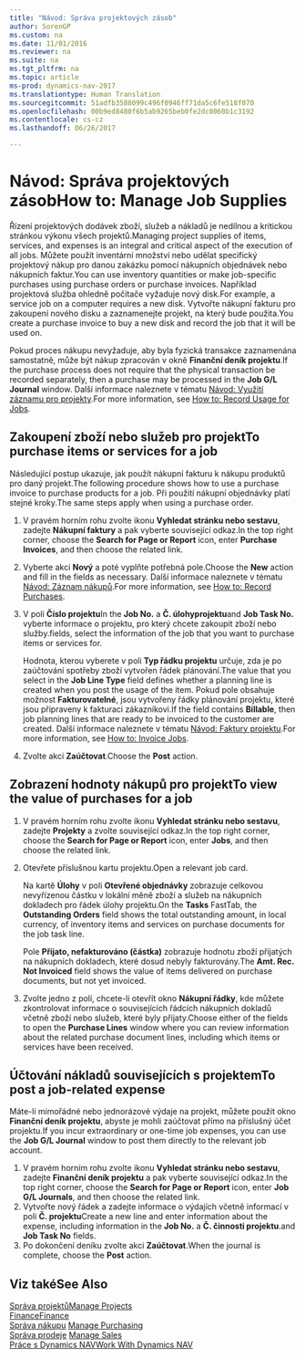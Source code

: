 ```yaml
---
title: "Návod: Správa projektových zásob"
author: SorenGP
ms.custom: na
ms.date: 11/01/2016
ms.reviewer: na
ms.suite: na
ms.tgt_pltfrm: na
ms.topic: article
ms-prod: dynamics-nav-2017
ms.translationtype: Human Translation
ms.sourcegitcommit: 51adfb3588099c496f0946ff71da5c6fe518f070
ms.openlocfilehash: 00b9ed8480f6b5ab9265beb0fe2dc0060b1c3192
ms.contentlocale: cs-cz
ms.lasthandoff: 06/26/2017

---
```


# <a name="how-to-manage-job-supplies"></a><span data-ttu-id="b740a-102">Návod: Správa projektových zásob</span><span class="sxs-lookup"><span data-stu-id="b740a-102">How to: Manage Job Supplies</span></span>
<span data-ttu-id="b740a-103">Řízení projektových dodávek zboží, služeb a nákladů je nedílnou a kritickou stránkou výkonu všech projektů.</span><span class="sxs-lookup"><span data-stu-id="b740a-103">Managing project supplies of items, services, and expenses is an integral and critical aspect of the execution of all jobs.</span></span> <span data-ttu-id="b740a-104">Můžete použít inventární množství nebo udělat specifický projektový nákup pro danou zakázku pomocí nákupních objednávek nebo nákupních faktur.</span><span class="sxs-lookup"><span data-stu-id="b740a-104">You can use inventory quantities or make job-specific purchases using purchase orders or purchase invoices.</span></span> <span data-ttu-id="b740a-105">Například projektová služba ohledně počítače vyžaduje nový disk.</span><span class="sxs-lookup"><span data-stu-id="b740a-105">For example, a service job on a computer requires a new disk.</span></span> <span data-ttu-id="b740a-106">Vytvořte nákupní fakturu pro zakoupení nového disku a zaznamenejte projekt, na který bude použita.</span><span class="sxs-lookup"><span data-stu-id="b740a-106">You create a purchase invoice to buy a new disk and record the job that it will be used on.</span></span>

<span data-ttu-id="b740a-107">Pokud proces nákupu nevyžaduje, aby byla fyzická transakce zaznamenána samostatně, může být nákup zpracován v okně **Finanční deník projektu**.</span><span class="sxs-lookup"><span data-stu-id="b740a-107">If the purchase process does not require that the physical transaction be recorded separately, then a purchase may be processed in the **Job G/L Journal** window.</span></span> <span data-ttu-id="b740a-108">Další informace naleznete v tématu [Návod: Využití záznamu pro projekty](projects-how-record-job-usage.md).</span><span class="sxs-lookup"><span data-stu-id="b740a-108">For more information, see [How to: Record Usage for Jobs](projects-how-record-job-usage.md).</span></span>

## <a name="to-purchase-items-or-services-for-a-job"></a><span data-ttu-id="b740a-109">Zakoupení zboží nebo služeb pro projekt</span><span class="sxs-lookup"><span data-stu-id="b740a-109">To purchase items or services for a job</span></span>
<span data-ttu-id="b740a-110">Následující postup ukazuje, jak použít nákupní fakturu k nákupu produktů pro daný projekt.</span><span class="sxs-lookup"><span data-stu-id="b740a-110">The following procedure shows how to use a purchase invoice to purchase products for a job.</span></span> <span data-ttu-id="b740a-111">Při použití nákupní objednávky platí stejné kroky.</span><span class="sxs-lookup"><span data-stu-id="b740a-111">The same steps apply when using a purchase order.</span></span>  

1. <span data-ttu-id="b740a-112">V pravém horním rohu zvolte ikonu **Vyhledat stránku nebo sestavu**, zadejte **Nákupní faktury** a pak vyberte související odkaz.</span><span class="sxs-lookup"><span data-stu-id="b740a-112">In the top right corner, choose the **Search for Page or Report** icon, enter **Purchase Invoices**, and then choose the related link.</span></span>  
2. <span data-ttu-id="b740a-113">Vyberte akci **Nový** a poté vyplňte potřebná pole.</span><span class="sxs-lookup"><span data-stu-id="b740a-113">Choose the **New** action and fill in the fields as necessary.</span></span> <span data-ttu-id="b740a-114">Další informace naleznete v tématu [Návod: Záznam nákupů](purchasing-how-record-purchases.md).</span><span class="sxs-lookup"><span data-stu-id="b740a-114">For more information, see [How to: Record Purchases](purchasing-how-record-purchases.md).</span></span>
3. <span data-ttu-id="b740a-115">V poli **Číslo projektu**</span><span class="sxs-lookup"><span data-stu-id="b740a-115">In the **Job No.**</span></span> <span data-ttu-id="b740a-116">a **Č. úlohyprojektu**</span><span class="sxs-lookup"><span data-stu-id="b740a-116">and **Job Task No.**</span></span> <span data-ttu-id="b740a-117">vyberte informace o projektu, pro který chcete zakoupit zboží nebo služby.</span><span class="sxs-lookup"><span data-stu-id="b740a-117">fields, select the information of the job that you want to purchase items or services for.</span></span>  

    <span data-ttu-id="b740a-118">Hodnota, kterou vyberete v poli **Typ řádku projektu** určuje, zda je po zaúčtování spotřeby zboží vytvořen řádek plánování.</span><span class="sxs-lookup"><span data-stu-id="b740a-118">The value that you select in the **Job Line Type** field defines whether a planning line is created when you post the usage of the item.</span></span> <span data-ttu-id="b740a-119">Pokud pole obsahuje možnost **Fakturovatelné**, jsou vytvořeny řádky plánování projektu, které jsou připraveny k fakturaci zákazníkovi.</span><span class="sxs-lookup"><span data-stu-id="b740a-119">If the field contains **Billable**, then job planning lines that are ready to be invoiced to the customer are created.</span></span> <span data-ttu-id="b740a-120">Další informace naleznete v tématu [Návod: Faktury projektu](projects-how-invoice-jobs.md).</span><span class="sxs-lookup"><span data-stu-id="b740a-120">For more information, see [How to: Invoice Jobs](projects-how-invoice-jobs.md).</span></span>

4. <span data-ttu-id="b740a-121">Zvolte akci **Zaúčtovat**.</span><span class="sxs-lookup"><span data-stu-id="b740a-121">Choose the **Post** action.</span></span>

## <a name="to-view-the-value-of-purchases-for-a-job"></a><span data-ttu-id="b740a-122">Zobrazení hodnoty nákupů pro projekt</span><span class="sxs-lookup"><span data-stu-id="b740a-122">To view the value of purchases for a job</span></span>  

1. <span data-ttu-id="b740a-123">V pravém horním rohu zvolte ikonu **Vyhledat stránku nebo sestavu**, zadejte **Projekty** a zvolte související odkaz.</span><span class="sxs-lookup"><span data-stu-id="b740a-123">In the top right corner, choose the **Search for Page or Report** icon, enter **Jobs**, and then choose the related link.</span></span>
2. <span data-ttu-id="b740a-124">Otevřete příslušnou kartu projektu.</span><span class="sxs-lookup"><span data-stu-id="b740a-124">Open a relevant job card.</span></span>

    <span data-ttu-id="b740a-125">Na kartě **Úlohy** v poli **Otevřené objednávky** zobrazuje celkovou nevyřízenou částku v lokální měně zboží a služeb na nákupních dokladech pro řádek úlohy projektu.</span><span class="sxs-lookup"><span data-stu-id="b740a-125">On the **Tasks** FastTab, the **Outstanding Orders** field shows the total outstanding amount, in local currency, of inventory items and services on purchase documents for the job task line.</span></span>  

    <span data-ttu-id="b740a-126">Pole **Přijato, nefakturováno (částka)** zobrazuje hodnotu zboží přijatých na nákupních dokladech, které dosud nebyly fakturovány.</span><span class="sxs-lookup"><span data-stu-id="b740a-126">The **Amt. Rec. Not Invoiced** field shows the value of items delivered on purchase documents, but not yet invoiced.</span></span>  

3. <span data-ttu-id="b740a-127">Zvolte jedno z polí, chcete-li otevřít okno **Nákupní řádky**, kde můžete zkontrolovat informace o souvisejících řádcích nákupních dokladů včetně zboží nebo služeb, které byly přijaty.</span><span class="sxs-lookup"><span data-stu-id="b740a-127">Choose either of the fields to open the **Purchase Lines** window where you can review information about the related purchase document lines, including which items or services have been received.</span></span>

## <a name="to-post-a-job-related-expense"></a><span data-ttu-id="b740a-128">Účtování nákladů souvisejících s projektem</span><span class="sxs-lookup"><span data-stu-id="b740a-128">To post a job-related expense</span></span>  
<span data-ttu-id="b740a-129">Máte-li mimořádné nebo jednorázové výdaje na projekt, můžete použít okno **Finanční deník projektu**, abyste je mohli zaúčtovat přímo na příslušný účet projektu.</span><span class="sxs-lookup"><span data-stu-id="b740a-129">If you incur extraordinary or one-time job expenses, you can use the **Job G/L Journal** window to post them directly to the relevant job account.</span></span>

1. <span data-ttu-id="b740a-130">V pravém horním rohu zvolte ikonu **Vyhledat stránku nebo sestavu**, zadejte **Finanční deník projektu** a pak vyberte související odkaz.</span><span class="sxs-lookup"><span data-stu-id="b740a-130">In the top right corner, choose the **Search for Page or Report** icon, enter **Job G/L Journals**, and then choose the related link.</span></span>  
2. <span data-ttu-id="b740a-131">Vytvořte nový řádek a zadejte informace o výdajích včetně informací v poli **Č. projektu**</span><span class="sxs-lookup"><span data-stu-id="b740a-131">Create a new line and enter information about the expense, including information in the **Job No.**</span></span> <span data-ttu-id="b740a-132">a **Č. činnosti projektu**.</span><span class="sxs-lookup"><span data-stu-id="b740a-132">and **Job Task No** fields.</span></span>  
3. <span data-ttu-id="b740a-133">Po dokončení deníku zvolte akci **Zaúčtovat**.</span><span class="sxs-lookup"><span data-stu-id="b740a-133">When the journal is complete, choose the **Post** action.</span></span>


## <a name="see-also"></a><span data-ttu-id="b740a-134">Viz také</span><span class="sxs-lookup"><span data-stu-id="b740a-134">See Also</span></span>
[<span data-ttu-id="b740a-135">Správa projektů</span><span class="sxs-lookup"><span data-stu-id="b740a-135">Manage Projects</span></span>](projects-manage-projects.md)  
[<span data-ttu-id="b740a-136">Finance</span><span class="sxs-lookup"><span data-stu-id="b740a-136">Finance</span></span>](finance-setup.md)  
<span data-ttu-id="b740a-137">[Správa nákupu](purchasing-manage-purchasing.md)       </span><span class="sxs-lookup"><span data-stu-id="b740a-137">[Manage Purchasing](purchasing-manage-purchasing.md)       </span></span>  
<span data-ttu-id="b740a-138">[Správa prodeje](sales-manage-sales.md)    </span><span class="sxs-lookup"><span data-stu-id="b740a-138">[Manage Sales](sales-manage-sales.md)    </span></span>  
[<span data-ttu-id="b740a-139">Práce s Dynamics NAV</span><span class="sxs-lookup"><span data-stu-id="b740a-139">Work With Dynamics NAV</span></span>](ui-work-product.md)  

